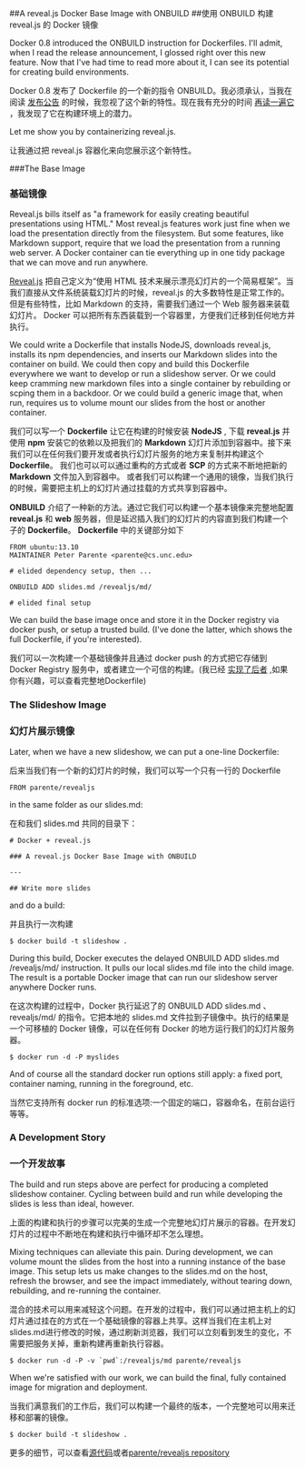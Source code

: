 ##A reveal.js Docker Base Image with ONBUILD
##使用 ONBUILD 构建 reveal.js 的 Docker 镜像

Docker 0.8 introduced the ONBUILD instruction for Dockerfiles. I'll admit, when I read the release announcement, I glossed right over this new feature. Now that I've had time to read more about it, I can see its potential for creating build environments.

Docker 0.8 发布了 Dockerfile 的一个新的指令 ONBUILD。我必须承认，当我在阅读 [发布公告](http://blog.docker.io/2014/02/docker-0-8-quality-new-builder-features-btrfs-storage-osx-support/) 的时候，我忽视了这个新的特性。现在我有充分的时间 [再读一遍它](http://docs.docker.io/en/latest/reference/builder/#onbuild) ，我发现了它在构建环境上的潜力。

Let me show you by containerizing reveal.js.

让我通过把 reveal.js 容器化来向您展示这个新特性。

###The Base Image

### 基础镜像

Reveal.js bills itself as "a framework for easily creating beautiful presentations using HTML." Most reveal.js features work just fine when we load the presentation directly from the filesystem. But some features, like Markdown support, require that we load the presentation from a running web server. A Docker container can tie everything up in one tidy package that we can move and run anywhere.

[Reveal.js](http://lab.hakim.se/reveal-js/#/) 把自己定义为“使用 HTML 技术来展示漂亮幻灯片的一个简易框架”。当我们直接从文件系统装载幻灯片的时候，reveal.js 的大多数特性是正常工作的。但是有些特性，比如 Markdown 的支持，需要我们通过一个 Web 服务器来装载幻灯片。 Docker 可以把所有东西装载到一个容器里，方便我们迁移到任何地方并执行。

We could write a Dockerfile that installs NodeJS, downloads reveal.js, installs its npm dependencies, and inserts our Markdown slides into the container on build. We could then copy and build this Dockerfile everywhere we want to develop or run a slideshow server. Or we could keep cramming new markdown files into a single container by rebuilding or scping them in a backdoor. Or we could build a generic image that, when run, requires us to volume mount our slides from the host or another container.

我们可以写一个 **Dockerfile** 让它在构建的时候安装 **NodeJS** , 下载 **reveal.js** 并使用 **npm** 安装它的依赖以及把我们的 **Markdown** 幻灯片添加到容器中。接下来我们可以在任何我们要开发或者执行幻灯片服务的地方来复制并构建这个 **Dockerfile**。 我们也可以可以通过重构的方式或者 **SCP** 的方式来不断地把新的 **Markdown** 文件加入到容器中。 或者我们可以构建一个通用的镜像，当我们执行的时候，需要把主机上的幻灯片通过挂载的方式共享到容器中。

**ONBUILD** 介绍了一种新的方法。通过它我们可以构建一个基本镜像来完整地配置 **reveal.js** 和 **web** 服务器，但是延迟插入我们的幻灯片的内容直到我们构建一个子的 **Dockerfile**。 **Dockerfile** 中的关键部分如下

```
FROM ubuntu:13.10
MAINTAINER Peter Parente <parente@cs.unc.edu>

# elided dependency setup, then ...

ONBUILD ADD slides.md /revealjs/md/

# elided final setup
```

We can build the base image once and store it in the Docker registry via docker push, or setup a trusted build. (I've done the latter, which shows the full Dockerfile, if you're interested).

我们可以一次构建一个基础镜像并且通过 docker push 的方式把它存储到 Docker Registry 服务中，或者建立一个可信的构建。(我已经 [实现了后者](https://index.docker.io/u/parente/revealjs/) ,如果你有兴趣，可以查看完整地Dockerfile)

### The Slideshow Image
### 幻灯片展示镜像

Later, when we have a new slideshow, we can put a one-line Dockerfile:

后来当我们有一个新的幻灯片的时候，我们可以写一个只有一行的 Dockerfile

```
FROM parente/revealjs
```
in the same folder as our slides.md:

在和我们 slides.md 共同的目录下：

```
# Docker + reveal.js

### A reveal.js Docker Base Image with ONBUILD

---

## Write more slides
```

and do a build:

并且执行一次构建

```
$ docker build -t slideshow .
```

During this build, Docker executes the delayed ONBUILD ADD slides.md /revealjs/md/ instruction. It pulls our local slides.md file into the child image. The result is a portable Docker image that can run our slideshow server anywhere Docker runs.

在这次构建的过程中，Docker 执行延迟了的 ONBUILD ADD slides.md 、revealjs/md/ 的指令。它把本地的 slides.md 文件拉到子镜像中。执行的结果是一个可移植的 Docker 镜像，可以在任何有 Docker 的地方运行我们的幻灯片服务器。

```
$ docker run -d -P myslides
```
And of course all the standard docker run options still apply: a fixed port, container naming, running in the foreground, etc.

当然它支持所有 docker run 的标准选项:一个固定的端口，容器命名，在前台运行等等。

### A Development Story
### 一个开发故事

The build and run steps above are perfect for producing a completed slideshow container. Cycling between build and run while developing the slides is less than ideal, however.

上面的构建和执行的步骤可以完美的生成一个完整地幻灯片展示的容器。在开发幻灯片的过程中不断地在构建和执行中循环却不怎么理想。

Mixing techniques can alleviate this pain. During development, we can volume mount the slides from the host into a running instance of the base image. This setup lets us make changes to the slides.md on the host, refresh the browser, and see the impact immediately, without tearing down, rebuilding, and re-running the container.

混合的技术可以用来减轻这个问题。在开发的过程中，我们可以通过把主机上的幻灯片通过挂在的方式在一个基础镜像的容器上共享。这样当我们在主机上对slides.md进行修改的时候，通过刷新浏览器，我们可以立刻看到发生的变化，不需要把服务关掉，重新构建再重新执行容器。

```
$ docker run -d -P -v `pwd`:/revealjs/md parente/revealjs
```

When we're satisfied with our work, we can build the final, fully contained image for migration and deployment.

当我们满意我们的工作后，我们可以构建一个最终的版本，一个完整地可以用来迁移和部署的镜像。

```
$ docker build -t slideshow .
```

更多的细节，可以查看[源代码](https://github.com/parente/dockerfiles/tree/master/revealjs)或者[parente/revealjs repository](https://index.docker.io/u/parente/revealjs/)
